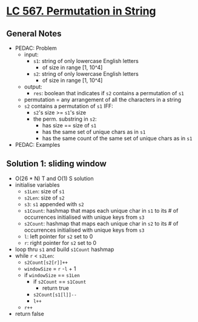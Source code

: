 # [LC 567. Permutation in String](https://leetcode.com/problems/permutation-in-string/)

## General Notes

- PEDAC: Problem
  - input:
    - `s1`: string of only lowercase English letters
      - of size in range \[1, 10^4]
    - `s2`: string of only lowercase English letters
      - of size in range \[1, 10^4]
  - output:
    - `res`: boolean that indicates if `s2` contains a permutation of `s1`
  - permutation = any arrangement of all the characters in a string
  - `s2` contains a permutation of `s1` IFF:
    - `s2`'s size >= `s1`'s size
    - the perm. substring in `s2`:
      - has size == size of `s1`
      - has the same set of unique chars as in `s1`
      - has the same count of the same set of unique chars as in `s1`
- PEDAC: Examples

## Solution 1: sliding window

- O(26 * N) T and O(1) S solution
- initialise variables
  - `s1Len`: size of `s1`
  - `s2Len`: size of `s2`
  - `s3`: `s1` appended with `s2`
  - `s1Count`: hashmap that maps each unique char in `s1` to its # of occurrences initialised with unique keys from `s3`
  - `s2Count`: hashmap that maps each unique char in `s2` to its # of occurrences initialised with unique keys from `s3`
  - `l`: left pointer for `s2` set to 0
  - `r`: right pointer for `s2` set to 0
- loop thru `s1` and build `s1Count` hashmap
- while `r` < `s2Len`:
  - `s2Count[s2[r]]++`
  - `windowSize` = `r` -`l` + 1
  - if `windowSize` == `s1Len`
    - if `s2Count` == `s1Count`
      - return true
    - `s2Count[s1[l]]--`
    - `l++`
  - `r++`
- return false
